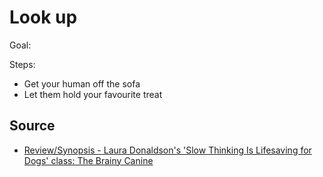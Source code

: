 # Look up


Goal:

Steps:
- Get your human off the sofa
- Let them hold your favourite treat


## Source
- [Review/Synopsis - Laura Donaldson's 'Slow Thinking Is Lifesaving for Dogs' class: The Brainy Canine](https://www.youtube.com/watch?v=l3noLRrwkgU)
